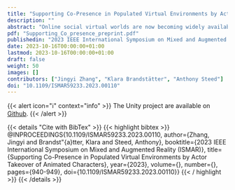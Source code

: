```yaml
---
title: "Supporting Co-Presence in Populated Virtual Environments by Actor Takeover of Animated Characters"
description: ""
abstract: "Online social virtual worlds are now becoming widely available on consumer devices including virtual reality headsets. One goal of a virtual world could be to give a user an experience of a crowded environment with many virtual humans. However, gathering enough personnel to control the necessary number of avatars for creating a realistic scene is usually difficult. Additionally, current technology is not capable of fully simulating avatars with behaviours, especially when interaction with users is required. In this paper, we develop a system that enables an actor to take over control of one of a set of avatars. We built an immersive interface that allows an actor to select an avatar to take over and then segue into the currently playing animation. By allowing one person to take control of multiple avatars, we can enhance the plausibility of environments inhabited by simulated characters. In an experiment, we show that in a cafe scenario, one actor can take over the roles of a barista and two customers. Experiment participants reported experiencing the scene as if it were populated by more than one actor. This system and experiment demonstrate the feasibility of one actor controlling multiple avatars sequentially, thus enhancing users’ feelings of being in a populated environment."
pdf: "Supporting_Co_presence_preprint.pdf"
publishedin: "2023 IEEE International Symposium on Mixed and Augmented Reality (ISMAR)"
date: 2023-10-16T00:00:00+01:00
lastmod: 2023-10-16T00:00:00+01:00
draft: false
weight: 50
images: []
contributors: ["Jingyi Zhang", "Klara Brandstätter", "Anthony Steed"]
doi: "10.1109/ISMAR59233.2023.00110"
---
```


{{< alert icon="ℹ️" context="info" >}}
The Unity project are available on [Github](https://github.com/Zongmushuwu/TakeOverAvatar).
{{< /alert >}}

{{< details "Cite with BibTex" >}}
{{< highlight bibtex >}}
@INPROCEEDINGS{10.1109/ISMAR59233.2023.00110,
  author={Zhang, Jingyi and Brandst\"{a}tter, Klara and Steed, Anthony},
  booktitle={2023 IEEE International Symposium on Mixed and Augmented Reality (ISMAR)}, 
  title={Supporting Co-Presence in Populated Virtual Environments by Actor Takeover of Animated Characters}, 
  year={2023},
  volume={},
  number={},
  pages={940-949},
  doi={10.1109/ISMAR59233.2023.00110}}
{{< / highlight >}}
{{< /details >}}
<br>